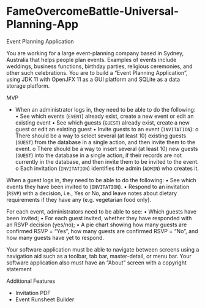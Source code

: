 # FameOvercomeBattle-Universal-Planning-App

Event Planning Application

You are working for a large event-planning company based in Sydney, Australia that helps people
plan events. Examples of events include weddings, business functions, birthday parties, religious
ceremonies, and other such celebrations. You are to build a “Event Planning Application”, using
JDK 11 with OpenJFX 11 as a GUI platform and SQLite as a data storage platform.

MVP
- When an administrator logs in, they need to be able to do the following:
  • See which events (`EVENT`) already exist, create a new event or edit an existing event
  • See which guests (`GUEST`) already exist, create a new guest or edit an existing guest
  • Invite guests to an event (`INVITATION`):
    o There should be a way to select several (at least 10) existing guests (`GUEST`)
    from the database in a single action, and then invite them to the event.
    o There should be a way to insert several (at least 10) new guests (`GUEST`) into
    the database in a single action, if their records are not currently in the database,
    and then invite them to be invited to the event.
    o Each invitation (`INVITATION`) identifies the admin (`ADMIN`) who creates it.

When a guest logs in, they need to be able to do the following:
  • See which events they have been invited to (`INVITATION`).
  • Respond to an invitation (`RSVP`) with a decision, i.e., Yes or No, and leave notes about
  dietary requirements if they have any (e.g. vegetarian food only).

For each event, administrators need to be able to see:
  • Which guests have been invited;
  • For each guest invited, whether they have responded with an RSVP decision (yes/no);
  • A pie chart showing how many guests are confirmed RSVP = “Yes”, how many guests are
  confirmed RSVP = “No”, and how many guests have yet to respond.

Your software application must be able to navigate between screens using a navigation aid such
as a toolbar, tab bar, master-detail, or menu bar.
Your software application also must have an “About” screen with a copyright statement

Additional Features
- Invitation PDF
- Event Runsheet Builder
